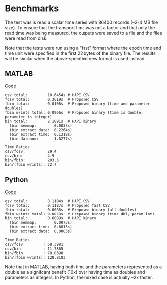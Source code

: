 # Benchmarks

The test was is read a scalar time series with 86400 records (~2-4 MB file size).  To ensure that the transport time was not a factor and that only the read time was being measured, the outputs were saved to a file and the files were read from disk.

Note that the tests were run using a "fast" format where the epoch time and time unit were specified in the first 22 bytes of the binary file.  The results will be similar when the above-specified new format is used instead.

## MATLAB
[Code](https://github.com/hapi-server/matlab-client/blob/master/format_compare.m)
```
csv total:         10.6454s	# HAPI CSV
fcsv total:        0.3619s	# Proposed CSV
fbin total:        0.0108s	# Proposed binary (time and parameter doubles)
fbin w/ints total: 0.0966s	# Proposed binary (time is double, parameter is integer)
bin total:         2.1891s	# HAPI binary
  (bin memmap:        0.0033s)
  (bin extract data:  0.2264s)
  (bin extract time:  0.1318s)
  (bin datenum:       1.8277s)

Time Ratios
csv/fcsv:          29.4
csv/bin:           4.9
bin/fbin:          203.5
bin/(fbin w/ints): 22.7
```

## Python
[Code](https://github.com/hapi-server/python-client/blob/master/format_compare.py)
```
csv total:         8.1194s	# HAPI CSV
fcsv total:        0.1187s	# Proposed fast CSV
fbin total:        0.0088s	# Proposed binary (all doubles)
fbin w/ints total: 0.0053s	# Proposed binary (time dbl, param int)
bin total:         0.6889s	# HAPI binary
  (bin memmap:        0.0073s)
  (bin extract time:  0.6813s)
  (bin extract data:  0.0003s)

Time Ratios
csv/fcsv         : 68.3981
csv/bin          : 11.7865
bin/fbin         : 78.0398
bin/(fbin w/ints): 128.8103
```
Note that in MATLAB, having both time and the parameters represented as a double as a signifcant benefit (10x) over having time as doubles and parameters as integers.  In Python, the mixed case is actually ~2x faster.
